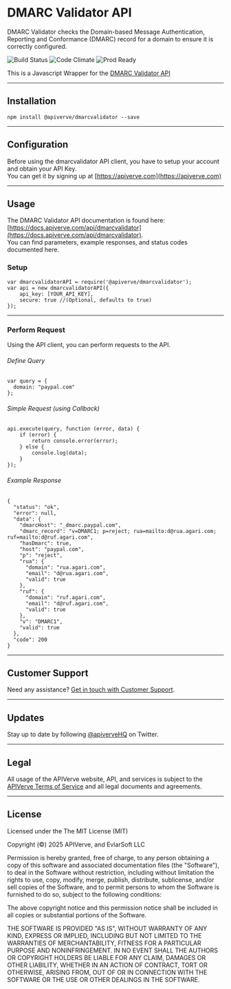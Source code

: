 DMARC Validator API
============

DMARC Validator checks the Domain-based Message Authentication, Reporting and Conformance (DMARC) record for a domain to ensure it is correctly configured.

![Build Status](https://img.shields.io/badge/build-passing-green)
![Code Climate](https://img.shields.io/badge/maintainability-B-purple)
![Prod Ready](https://img.shields.io/badge/production-ready-blue)

This is a Javascript Wrapper for the [DMARC Validator API](https://apiverve.com/marketplace/api/dmarcvalidator)

---

## Installation
	npm install @apiverve/dmarcvalidator --save

---

## Configuration

Before using the dmarcvalidator API client, you have to setup your account and obtain your API Key.  
You can get it by signing up at [https://apiverve.com](https://apiverve.com)

---

## Usage

The DMARC Validator API documentation is found here: [https://docs.apiverve.com/api/dmarcvalidator](https://docs.apiverve.com/api/dmarcvalidator).  
You can find parameters, example responses, and status codes documented here.

### Setup

```
var dmarcvalidatorAPI = require('@apiverve/dmarcvalidator');
var api = new dmarcvalidatorAPI({
    api_key: [YOUR_API_KEY],
    secure: true //(Optional, defaults to true)
});
```

---


### Perform Request
Using the API client, you can perform requests to the API.

###### Define Query

```
var query = {
  domain: "paypal.com"
};
```

###### Simple Request (using Callback)

```
api.execute(query, function (error, data) {
    if (error) {
        return console.error(error);
    } else {
        console.log(data);
    }
});
```

###### Example Response

```
{
  "status": "ok",
  "error": null,
  "data": {
    "dmarcHost": "_dmarc.paypal.com",
    "dmarc_record": "v=DMARC1; p=reject; rua=mailto:d@rua.agari.com; ruf=mailto:d@ruf.agari.com",
    "hasDmarc": true,
    "host": "paypal.com",
    "p": "reject",
    "rua": {
      "domain": "rua.agari.com",
      "email": "d@rua.agari.com",
      "valid": true
    },
    "ruf": {
      "domain": "ruf.agari.com",
      "email": "d@ruf.agari.com",
      "valid": true
    },
    "v": "DMARC1",
    "valid": true
  },
  "code": 200
}
```

---

## Customer Support

Need any assistance? [Get in touch with Customer Support](https://apiverve.com/contact).

---

## Updates
Stay up to date by following [@apiverveHQ](https://twitter.com/apiverveHQ) on Twitter.

---

## Legal

All usage of the APIVerve website, API, and services is subject to the [APIVerve Terms of Service](https://apiverve.com/terms) and all legal documents and agreements.

---

## License
Licensed under the The MIT License (MIT)

Copyright (&copy;) 2025 APIVerve, and EvlarSoft LLC

Permission is hereby granted, free of charge, to any person obtaining a copy of this software and associated documentation files (the "Software"), to deal in the Software without restriction, including without limitation the rights to use, copy, modify, merge, publish, distribute, sublicense, and/or sell copies of the Software, and to permit persons to whom the Software is furnished to do so, subject to the following conditions:

The above copyright notice and this permission notice shall be included in all copies or substantial portions of the Software.

THE SOFTWARE IS PROVIDED "AS IS", WITHOUT WARRANTY OF ANY KIND, EXPRESS OR IMPLIED, INCLUDING BUT NOT LIMITED TO THE WARRANTIES OF MERCHANTABILITY, FITNESS FOR A PARTICULAR PURPOSE AND NONINFRINGEMENT. IN NO EVENT SHALL THE AUTHORS OR COPYRIGHT HOLDERS BE LIABLE FOR ANY CLAIM, DAMAGES OR OTHER LIABILITY, WHETHER IN AN ACTION OF CONTRACT, TORT OR OTHERWISE, ARISING FROM, OUT OF OR IN CONNECTION WITH THE SOFTWARE OR THE USE OR OTHER DEALINGS IN THE SOFTWARE.